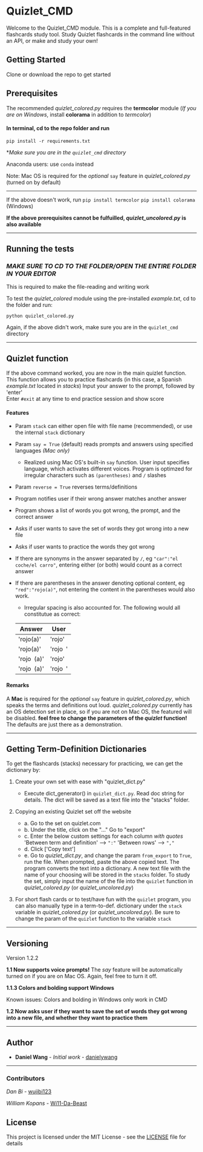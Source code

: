 # Quizlet_CMD

Welcome to the Quizlet_CMD module. This is a complete and full-featured flashcards study tool. Study Quizlet flashcards in the command line without an API, or make and study your own!

## Getting Started

Clone or download the repo to get started

## Prerequisites

The recommended *quizlet_colored.py* requires the **termcolor** module
(*If you are on Windows*, install **colorama** in addition to *termcolor*)

#### In terminal, cd to the repo folder and run 
`pip install -r requirements.txt`  

**Make sure you are in the `quizlet_cmd` directory*

Anaconda users: use `conda` instead
  
Note: Mac OS is required for the _optional_ `say` feature in *quizlet_colored.py* (turned on by default)
***
If the above doesn't work, run
`pip install termcolor`
`pip install colorama` (Windows)



**If the above prerequisites cannot be fulfuilled, *quizlet_uncolored.py* is also available**




***
## Running the tests

### *MAKE SURE TO CD TO THE FOLDER/OPEN THE ENTIRE FOLDER IN YOUR EDITOR*
This is required to make the file-reading and writing work


To test the *quizlet_colored* module using the pre-installed *example.txt*, cd to the folder and run:

```python quizlet_colored.py ```

Again, if the above didn't work, make sure you are in the `quizlet_cmd` directory
***
## Quizlet function

If the above command worked, you are now in the main quizlet function. This function allows you to practice flashcards (in this case, a Spanish *example.txt* located in *stacks*)
Input your answer to the prompt, followed by 'enter'  
Enter ```#exit``` at any time to end practice session and show score

#### Features
* Param `stack` can either open file with file name (recommended), or use the internal `stack` dictionary 
* Param `say = True` (default) reads prompts and answers using specified languages _(Mac only)_
	* Realized using Mac OS's built-in `say` function. User input specifies language, which activates different voices. Program is optimzed for irregular characters such as `(parentheses)` and `/` slashes
* Param `reverse = True` reverses terms/definitions
* Program notifies user if their wrong answer matches another answer  

* Program shows a list of words you got wrong, the prompt, and the correct answer
* Asks if user wants to save the set of words they got wrong into a new file
* Asks if user wants to practice the words they got wrong  
 

* If there are synonyms in the answer separated by `/`, eg `"car":"el coche/el carro"`, entering either (or both) would count as a correct answer
* If there are parentheses in the answer denoting optional content, eg `"red":"rojo(a)"`, not entering the content in the parentheses would also work. 
	* Irregular spacing is also accounted for. The following would all constitutue as correct:

	| Answer     | User    |
	|------------|---------|
	| 'rojo(a)'  | 'rojo'  |
	| 'rojo(a)'  | 'rojo` `' |
	| 'rojo` `(a)' | 'rojo'  |
	| 'rojo` `(a)' | 'rojo` `' |


#### Remarks
A **Mac** is required for the _optional_ `say` feature in *quizlet_colored.py*, which speaks the terms and definitions out loud.
 *quizlet_colored.py* currently has an OS detection set in place, so if you are not on Mac OS, the featured will be disabled. **feel free to change the parameters of the _quizlet_ function!** The defaults are just there as a demonstration.

***
## Getting Term-Definition Dictionaries

To get the flashcards (stacks) necessary for practicing, we can get the dictionary by:

1. Create your own set with ease with "quizlet_dict.py"
	* Execute dict_generator() in `quizlet_dict.py`. Read doc string for details. The dict will be saved as a text file into the "stacks" folder.    
	
2.  Copying an existing Quizlet set off the website
	* a. Go to the set on quizlet.com
	* b. Under the title, click on the "..."  Go to "export"
	* c. Enter the below custom settings for each column *with quotes*
		'Between term and definition' ⟶  `":"`
		'Between rows' ⟶  `","`
	* d. Click ['Copy text']
	* e. Go to *quizlet_dict.py*, and change the param `from_export` to `True`, run the file. When prompted, paste the above copied text. The program converts the text into a dictionary. A new text file with the name of your choosing will be stored in the `stacks` folder. To study the set, simply input the name of the file into the `quizlet` function in *quizlet_colored.py* (or *quizlet_uncolored.py*)

3.  For short flash cards or to test/have fun with the `quizlet` program, you can also manually type in a term-to-def. dictionary under the `stack` variable in *quizlet_colored.py* (or *quizlet_uncolored.py*). Be sure to change the param of the `quizlet` function to the variable `stack`

***
## Versioning

Version 1.2.2

**1.1 Now supports voice prompts!**
The *say* feature will be automatically turned on if you are on Mac OS. Again, feel free to turn it off.  

**1.1.3 Colors and bolding support Windows**  

Known issues:
Colors and bolding in Windows only work in CMD  

**1.2 Now asks user if they want to save the set of words they got wrong into a new file, and whether they want to practice them**
***
## Author

* **Daniel Wang** - *Initial work* - [danielywang](https://github.com/danielywang)
***

### Contributors
*Dan Bi* - [wujibi123](https://github.com/wujibi123)

*William Kopans* - [Wi11-Da-Beast](https://github.com/wi11-da-beast)


## License

This project is licensed under the MIT License - see the [LICENSE](LICENSE) file for details

